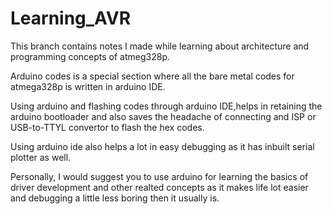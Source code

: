 # Learning_AVR
This branch contains notes I made while learning about architecture and programming concepts of atmeg328p.

Arduino codes is a special section where all the bare metal codes for atmega328p is written in arduino IDE.

Using arduino and flashing codes through arduino IDE,helps in retaining the arduino bootloader and also saves the headache of connecting and ISP or USB-to-TTYL convertor to flash the hex codes.

Using arduino ide also helps a lot in easy debugging as it has inbuilt serial plotter as well.

Personally, I would suggest you to use arduino for learning the basics of driver development and other realted concepts as it makes life lot easier and debugging a little less boring then it usually is.